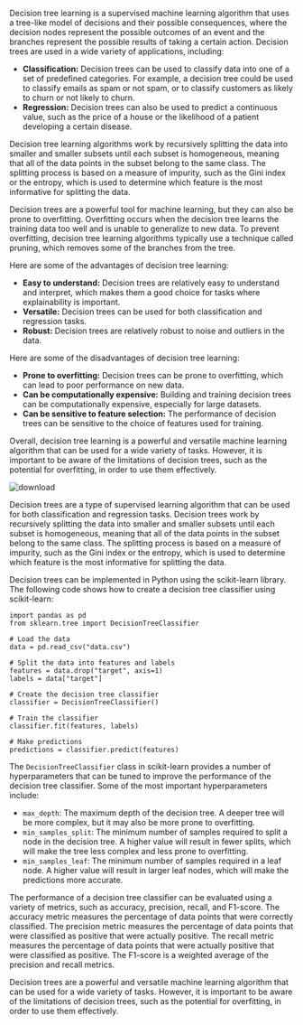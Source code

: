 Decision tree learning is a supervised machine learning algorithm that uses a tree-like model of decisions and their possible consequences, where the decision nodes represent the possible outcomes of an event and the branches represent the possible results of taking a certain action. Decision trees are used in a wide variety of applications, including:

* **Classification:** Decision trees can be used to classify data into one of a set of predefined categories. For example, a decision tree could be used to classify emails as spam or not spam, or to classify customers as likely to churn or not likely to churn.
* **Regression:** Decision trees can also be used to predict a continuous value, such as the price of a house or the likelihood of a patient developing a certain disease.

Decision tree learning algorithms work by recursively splitting the data into smaller and smaller subsets until each subset is homogeneous, meaning that all of the data points in the subset belong to the same class. The splitting process is based on a measure of impurity, such as the Gini index or the entropy, which is used to determine which feature is the most informative for splitting the data.

Decision trees are a powerful tool for machine learning, but they can also be prone to overfitting. Overfitting occurs when the decision tree learns the training data too well and is unable to generalize to new data. To prevent overfitting, decision tree learning algorithms typically use a technique called pruning, which removes some of the branches from the tree.

Here are some of the advantages of decision tree learning:

* **Easy to understand:** Decision trees are relatively easy to understand and interpret, which makes them a good choice for tasks where explainability is important.
* **Versatile:** Decision trees can be used for both classification and regression tasks.
* **Robust:** Decision trees are relatively robust to noise and outliers in the data.

Here are some of the disadvantages of decision tree learning:

* **Prone to overfitting:** Decision trees can be prone to overfitting, which can lead to poor performance on new data.
* **Can be computationally expensive:** Building and training decision trees can be computationally expensive, especially for large datasets.
* **Can be sensitive to feature selection:** The performance of decision trees can be sensitive to the choice of features used for training.

Overall, decision tree learning is a powerful and versatile machine learning algorithm that can be used for a wide variety of tasks. However, it is important to be aware of the limitations of decision trees, such as the potential for overfitting, in order to use them effectively.





![download](https://github.com/gamalahmed3265/Machine-Learning/assets/75225936/66466320-e10c-420f-b2cf-dd58861b3187)




Decision trees are a type of supervised learning algorithm that can be used for both classification and regression tasks. Decision trees work by recursively splitting the data into smaller and smaller subsets until each subset is homogeneous, meaning that all of the data points in the subset belong to the same class. The splitting process is based on a measure of impurity, such as the Gini index or the entropy, which is used to determine which feature is the most informative for splitting the data.

Decision trees can be implemented in Python using the scikit-learn library. The following code shows how to create a decision tree classifier using scikit-learn:

```
import pandas as pd
from sklearn.tree import DecisionTreeClassifier

# Load the data
data = pd.read_csv("data.csv")

# Split the data into features and labels
features = data.drop("target", axis=1)
labels = data["target"]

# Create the decision tree classifier
classifier = DecisionTreeClassifier()

# Train the classifier
classifier.fit(features, labels)

# Make predictions
predictions = classifier.predict(features)
```

The `DecisionTreeClassifier` class in scikit-learn provides a number of hyperparameters that can be tuned to improve the performance of the decision tree classifier. Some of the most important hyperparameters include:

* `max_depth`: The maximum depth of the decision tree. A deeper tree will be more complex, but it may also be more prone to overfitting.
* `min_samples_split`: The minimum number of samples required to split a node in the decision tree. A higher value will result in fewer splits, which will make the tree less complex and less prone to overfitting.
* `min_samples_leaf`: The minimum number of samples required in a leaf node. A higher value will result in larger leaf nodes, which will make the predictions more accurate.

The performance of a decision tree classifier can be evaluated using a variety of metrics, such as accuracy, precision, recall, and F1-score. The accuracy metric measures the percentage of data points that were correctly classified. The precision metric measures the percentage of data points that were classified as positive that were actually positive. The recall metric measures the percentage of data points that were actually positive that were classified as positive. The F1-score is a weighted average of the precision and recall metrics.

Decision trees are a powerful and versatile machine learning algorithm that can be used for a wide variety of tasks. However, it is important to be aware of the limitations of decision trees, such as the potential for overfitting, in order to use them effectively.
